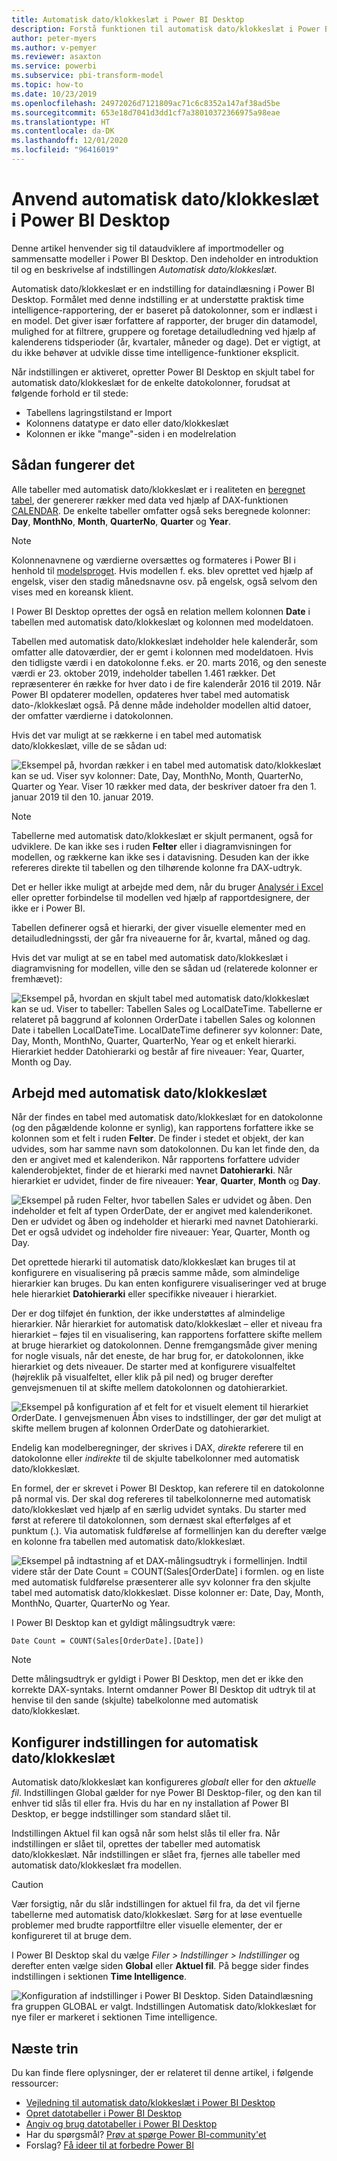 ```yaml
---
title: Automatisk dato/klokkeslæt i Power BI Desktop
description: Forstå funktionen til automatisk dato/klokkeslæt i Power BI Desktop.
author: peter-myers
ms.author: v-pemyer
ms.reviewer: asaxton
ms.service: powerbi
ms.subservice: pbi-transform-model
ms.topic: how-to
ms.date: 10/23/2019
ms.openlocfilehash: 24972026d7121809ac71c6c8352a147af38ad5be
ms.sourcegitcommit: 653e18d7041d3dd1cf7a38010372366975a98eae
ms.translationtype: HT
ms.contentlocale: da-DK
ms.lasthandoff: 12/01/2020
ms.locfileid: "96416019"
---
```

# <a name="apply-auto-datetime-in-power-bi-desktop"></a>Anvend automatisk dato/klokkeslæt i Power BI Desktop

Denne artikel henvender sig til dataudviklere af importmodeller og sammensatte modeller i Power BI Desktop. Den indeholder en introduktion til og en beskrivelse af indstillingen _Automatisk dato/klokkeslæt_.

Automatisk dato/klokkeslæt er en indstilling for dataindlæsning i Power BI Desktop. Formålet med denne indstilling er at understøtte praktisk time intelligence-rapportering, der er baseret på datokolonner, som er indlæst i en model. Det giver især forfattere af rapporter, der bruger din datamodel, mulighed for at filtrere, gruppere og foretage detailudledning ved hjælp af kalenderens tidsperioder (år, kvartaler, måneder og dage). Det er vigtigt, at du ikke behøver at udvikle disse time intelligence-funktioner eksplicit.

Når indstillingen er aktiveret, opretter Power BI Desktop en skjult tabel for automatisk dato/klokkeslæt for de enkelte datokolonner, forudsat at følgende forhold er til stede:

- Tabellens lagringstilstand er Import
- Kolonnens datatype er dato eller dato/klokkeslæt
- Kolonnen er ikke "mange"-siden i en modelrelation

## <a name="how-it-works"></a>Sådan fungerer det

Alle tabeller med automatisk dato/klokkeslæt er i realiteten en [beregnet tabel](desktop-calculated-tables.md), der genererer rækker med data ved hjælp af DAX-funktionen [CALENDAR](/dax/calendar-function-dax). De enkelte tabeller omfatter også seks beregnede kolonner: **Day**, **MonthNo**, **Month**, **QuarterNo**, **Quarter** og **Year**.

> [!NOTE]
> Kolonnenavnene og værdierne oversættes og formateres i Power BI i henhold til [modelsproget](../fundamentals/supported-languages-countries-regions.md#choose-the-language-for-the-model-in-power-bi-desktop). Hvis modellen f. eks. blev oprettet ved hjælp af engelsk, viser den stadig månedsnavne osv. på engelsk, også selvom den vises med en koreansk klient.

I Power BI Desktop oprettes der også en relation mellem kolonnen **Date** i tabellen med automatisk dato/klokkeslæt og kolonnen med modeldatoen.

Tabellen med automatisk dato/klokkeslæt indeholder hele kalenderår, som omfatter alle datoværdier, der er gemt i kolonnen med modeldatoen. Hvis den tidligste værdi i en datokolonne f.eks. er 20. marts 2016, og den seneste værdi er 23. oktober 2019, indeholder tabellen 1.461 rækker. Det repræsenterer én række for hver dato i de fire kalenderår 2016 til 2019. Når Power BI opdaterer modellen, opdateres hver tabel med automatisk dato-/klokkeslæt også. På denne måde indeholder modellen altid datoer, der omfatter værdierne i datokolonnen.

Hvis det var muligt at se rækkerne i en tabel med automatisk dato/klokkeslæt, ville de se sådan ud:

![Eksempel på, hvordan rækker i en tabel med automatisk dato/klokkeslæt kan se ud. Viser syv kolonner: Date, Day, MonthNo, Month, QuarterNo, Quarter og Year. Viser 10 rækker med data, der beskriver datoer fra den 1. januar 2019 til den 10. januar 2019.](media/desktop-auto-date-time/auto-date-time-hidden-table-example-rows.png)

> [!NOTE]
> Tabellerne med automatisk dato/klokkeslæt er skjult permanent, også for udviklere. De kan ikke ses i ruden **Felter** eller i diagramvisningen for modellen, og rækkerne kan ikke ses i datavisning. Desuden kan der ikke refereres direkte til tabellen og den tilhørende kolonne fra DAX-udtryk.
>
> Det er heller ikke muligt at arbejde med dem, når du bruger [Analysér i Excel](../collaborate-share/service-analyze-in-excel.md) eller opretter forbindelse til modellen ved hjælp af rapportdesignere, der ikke er i Power BI.

Tabellen definerer også et hierarki, der giver visuelle elementer med en detailudledningssti, der går fra niveauerne for år, kvartal, måned og dag.

Hvis det var muligt at se en tabel med automatisk dato/klokkeslæt i diagramvisning for modellen, ville den se sådan ud (relaterede kolonner er fremhævet):

![Eksempel på, hvordan en skjult tabel med automatisk dato/klokkeslæt kan se ud. Viser to tabeller: Tabellen Sales og LocalDateTime. Tabellerne er relateret på baggrund af kolonnen OrderDate i tabellen Sales og kolonnen Date i tabellen LocalDateTime. LocalDateTime definerer syv kolonner: Date, Day, Month, MonthNo, Quarter, QuarterNo, Year og et enkelt hierarki. Hierarkiet hedder Datohierarki og består af fire niveauer: Year, Quarter, Month og Day.](media/desktop-auto-date-time/auto-date-time-hidden-table-example-diagram.png)

## <a name="work-with-auto-datetime"></a>Arbejd med automatisk dato/klokkeslæt

Når der findes en tabel med automatisk dato/klokkeslæt for en datokolonne (og den pågældende kolonne er synlig), kan rapportens forfattere ikke se kolonnen som et felt i ruden **Felter**. De finder i stedet et objekt, der kan udvides, som har samme navn som datokolonnen. Du kan let finde den, da den er angivet med et kalenderikon. Når rapportens forfattere udvider kalenderobjektet, finder de et hierarki med navnet **Datohierarki**. Når hierarkiet er udvidet, finder de fire niveauer: **Year**, **Quarter**, **Month** og **Day**.

![Eksempel på ruden Felter, hvor tabellen Sales er udvidet og åben. Den indeholder et felt af typen OrderDate, der er angivet med kalenderikonet. Den er udvidet og åben og indeholder et hierarki med navnet Datohierarki. Det er også udvidet og indeholder fire niveauer: Year, Quarter, Month og Day.](media/desktop-auto-date-time/auto-date-time-fields-pane-example.png)

Det oprettede hierarki til automatisk dato/klokkeslæt kan bruges til at konfigurere en visualisering på præcis samme måde, som almindelige hierarkier kan bruges. Du kan enten konfigurere visualiseringer ved at bruge hele hierarkiet **Datohierarki** eller specifikke niveauer i hierarkiet.

Der er dog tilføjet én funktion, der ikke understøttes af almindelige hierarkier. Når hierarkiet for automatisk dato/klokkeslæt – eller et niveau fra hierarkiet – føjes til en visualisering, kan rapportens forfattere skifte mellem at bruge hierarkiet og datokolonnen. Denne fremgangsmåde giver mening for nogle visuals, når det eneste, de har brug for, er datokolonnen, ikke hierarkiet og dets niveauer. De starter med at konfigurere visualfeltet (højreklik på visualfeltet, eller klik på pil ned) og bruger derefter genvejsmenuen til at skifte mellem datokolonnen og datohierarkiet.

![Eksempel på konfiguration af et felt for et visuelt element til hierarkiet OrderDate. I genvejsmenuen Åbn vises to indstillinger, der gør det muligt at skifte mellem brugen af kolonnen OrderDate og datohierarkiet.](media/desktop-auto-date-time/auto-date-time-configure-visuals-fields.png)

Endelig kan modelberegninger, der skrives i DAX, _direkte_ referere til en datokolonne eller _indirekte_ til de skjulte tabelkolonner med automatisk dato/klokkeslæt.

En formel, der er skrevet i Power BI Desktop, kan referere til en datokolonne på normal vis. Der skal dog refereres til tabelkolonnerne med automatisk dato/klokkeslæt ved hjælp af en særlig udvidet syntaks. Du starter med først at referere til datokolonnen, som dernæst skal efterfølges af et punktum (.). Via automatisk fuldførelse af formellinjen kan du derefter vælge en kolonne fra tabellen med automatisk dato/klokkeslæt.

![Eksempel på indtastning af et DAX-målingsudtryk i formellinjen. Indtil videre står der Date Count = COUNT(Sales[OrderDate] i formlen. og en liste med automatisk fuldførelse præsenterer alle syv kolonner fra den skjulte tabel med automatisk dato/klokkeslæt. Disse kolonner er: Date, Day, Month, MonthNo, Quarter, QuarterNo og Year.](media/desktop-auto-date-time/auto-date-time-dax-auto-complete.png)

I Power BI Desktop kan et gyldigt målingsudtryk være:

```dax
Date Count = COUNT(Sales[OrderDate].[Date])
```

> [!NOTE]
> Dette målingsudtryk er gyldigt i Power BI Desktop, men det er ikke den korrekte DAX-syntaks. Internt omdanner Power BI Desktop dit udtryk til at henvise til den sande (skjulte) tabelkolonne med automatisk dato/klokkeslæt.

## <a name="configure-auto-datetime-option"></a>Konfigurer indstillingen for automatisk dato/klokkeslæt

Automatisk dato/klokkeslæt kan konfigureres _globalt_ eller for den _aktuelle fil_. Indstillingen Global gælder for nye Power BI Desktop-filer, og den kan til enhver tid slås til eller fra. Hvis du har en ny installation af Power BI Desktop, er begge indstillinger som standard slået til.

Indstillingen Aktuel fil kan også når som helst slås til eller fra. Når indstillingen er slået til, oprettes der tabeller med automatisk dato/klokkeslæt. Når indstillingen er slået fra, fjernes alle tabeller med automatisk dato/klokkeslæt fra modellen.

> [!CAUTION]
> Vær forsigtig, når du slår indstillingen for aktuel fil fra, da det vil fjerne tabellerne med automatisk dato/klokkeslæt. Sørg for at løse eventuelle problemer med brudte rapportfiltre eller visuelle elementer, der er konfigureret til at bruge dem.

I Power BI Desktop skal du vælge _Filer > Indstillinger > Indstillinger_ og derefter enten vælge siden **Global** eller **Aktuel fil**. På begge sider findes indstillingen i sektionen **Time Intelligence**.

![Konfiguration af indstillinger i Power BI Desktop. Siden Dataindlæsning fra gruppen GLOBAL er valgt. Indstillingen Automatisk dato/klokkeslæt for nye filer er markeret i sektionen Time intelligence.](media/desktop-auto-date-time/auto-date-time-configure-global-options.png)

## <a name="next-steps"></a>Næste trin

Du kan finde flere oplysninger, der er relateret til denne artikel, i følgende ressourcer:

- [Vejledning til automatisk dato/klokkeslæt i Power BI Desktop](../guidance/auto-date-time.md)
- [Opret datotabeller i Power BI Desktop](../guidance/model-date-tables.md)
- [Angiv og brug datotabeller i Power BI Desktop](desktop-date-tables.md)
- Har du spørgsmål? [Prøv at spørge Power BI-community'et](https://community.powerbi.com/)
- Forslag? [Få ideer til at forbedre Power BI](https://ideas.powerbi.com/)
